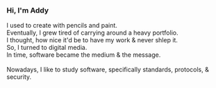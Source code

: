 ### Hi, I'm Addy 

<p> I used to create with pencils and paint. <br>
Eventually, I grew tired of carrying around a heavy portfolio. <br>
I thought, how nice it'd be to have my work & never shlep it. <br>
So, I turned to digital media. <br>
In time, software became the medium & the message. <br>
<br>
Nowadays, I like to study software, specifically standards, protocols, & security. <br></p>
